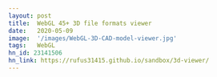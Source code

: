 ```yaml
---
layout: post
title:  WebGL 45+ 3D file formats viewer
date:   2020-05-09
image:  '/images/WebGL-3D-CAD-model-viewer.jpg'
tags:   WebGL
hn_id: 23141506
hn_link: https://rufus31415.github.io/sandbox/3d-viewer/
---
```


